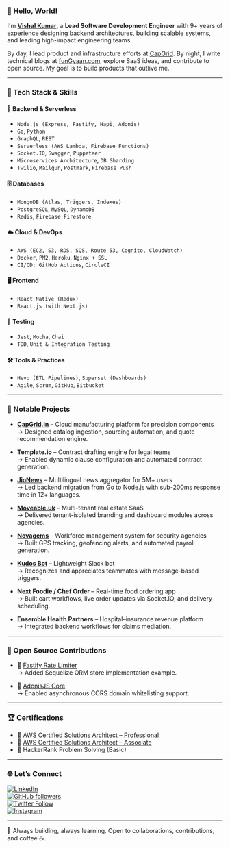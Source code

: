 ### 👋 Hello, World!

I'm [**Vishal Kumar**](https://www.linkedin.com/in/the-vishal-kumar/), a **Lead Software Development Engineer** with 9+ years of experience designing backend architectures, building scalable systems, and leading high-impact engineering teams.

By day, I lead product and infrastructure efforts at [CapGrid](https://capgrid.in). By night, I write technical blogs at [funGyaan.com](https://funGyaan.com), explore SaaS ideas, and contribute to open source. My goal is to build products that outlive me.

---

### 🧰 Tech Stack & Skills

#### 🚀 Backend & Serverless
- `Node.js (Express, Fastify, Hapi, Adonis)`
- `Go`, `Python`
- `GraphQL`, `REST`
- `Serverless (AWS Lambda, Firebase Functions)`
- `Socket.IO`, `Swagger`, `Puppeteer`
- `Microservices Architecture`, `DB Sharding`
- `Twilio`, `Mailgun`, `Postmark`, `Firebase Push`

#### 🗄️ Databases
- `MongoDB (Atlas, Triggers, Indexes)`
- `PostgreSQL`, `MySQL`, `DynamoDB`
- `Redis`, `Firebase Firestore`

#### ☁️ Cloud & DevOps
- `AWS (EC2, S3, RDS, SQS, Route 53, Cognito, CloudWatch)`
- `Docker`, `PM2`, `Heroku`, `Nginx + SSL`
- `CI/CD: GitHub Actions`, `CircleCI`

#### 🖥️ Frontend
- `React Native (Redux)`
- `React.js (with Next.js)`

#### 🧪 Testing
- `Jest`, `Mocha`, `Chai`
- `TDD`, `Unit & Integration Testing`

#### 🛠️ Tools & Practices
- `Hevo (ETL Pipelines)`, `Superset (Dashboards)`
- `Agile`, `Scrum`, `GitHub`, `Bitbucket`

---

### 🚀 Notable Projects

- **[CapGrid.in](https://capgrid.in)** – Cloud manufacturing platform for precision components  
  → Designed catalog ingestion, sourcing automation, and quote recommendation engine.

- **Template.io** – Contract drafting engine for legal teams  
  → Enabled dynamic clause configuration and automated contract generation.

- **[JioNews](https://jionews.com)** – Multilingual news aggregator for 5M+ users  
  → Led backend migration from Go to Node.js with sub-200ms response time in 12+ languages.

- **[Moveable.uk](https://moveable.uk)** – Multi-tenant real estate SaaS  
  → Delivered tenant-isolated branding and dashboard modules across agencies.

- **[Novagems](https://novage.ms)** – Workforce management system for security agencies  
  → Built GPS tracking, geofencing alerts, and automated payroll generation.

- **[Kudos Bot](https://github.com/the-vishal-kumar/open-kudos)** – Lightweight Slack bot  
  → Recognizes and appreciates teammates with message-based triggers.

- **Next Foodie / Chef Order** – Real-time food ordering app  
  → Built cart workflows, live order updates via Socket.IO, and delivery scheduling.

- **Ensemble Health Partners** – Hospital–insurance revenue platform  
  → Integrated backend workflows for claims mediation.

---

### 🧩 Open Source Contributions

- 🔧 [Fastify Rate Limiter](https://github.com/fastify/fastify-rate-limit/pull/119)  
  → Added Sequelize ORM store implementation example.

- 🧪 [AdonisJS Core](https://github.com/adonisjs/core/pull/3050)  
  → Enabled asynchronous CORS domain whitelisting support.

---

### 🏆 Certifications

- 🥇 [AWS Certified Solutions Architect – Professional](https://www.credly.com/badges/27547b76-b136-459f-ab2f-a34cbe43301e)
- 🥈 [AWS Certified Solutions Architect – Associate](https://www.credly.com/badges/5c93bb5e-d403-4077-a199-ca4f2bc55dfb)
- 🧠 HackerRank Problem Solving (Basic)

---

### 🌐 Let’s Connect

[![LinkedIn](https://img.shields.io/static/v1.svg?label=LinkedIn&message=@the-vishal-kumar&logo=linkedin&style=flat&color=blue)](https://www.linkedin.com/in/the-vishal-kumar/)  
[![GitHub followers](https://img.shields.io/github/followers/the-vishal-kumar.svg?label=Follow%20@the-vishal-kumar&style=social)](https://github.com/the-vishal-kumar/)  
[![Twitter Follow](https://img.shields.io/twitter/follow/the_vishalkr?style=social)](https://twitter.com/the_vishalkr)  
[![Instagram](https://img.shields.io/static/v1.svg?label=Instagram&message=the_vishal_kumar&logo=instagram)](https://instagram.com/the_vishal_kumar)

---

🙏 Always building, always learning. Open to collaborations, contributions, and coffee ☕.

